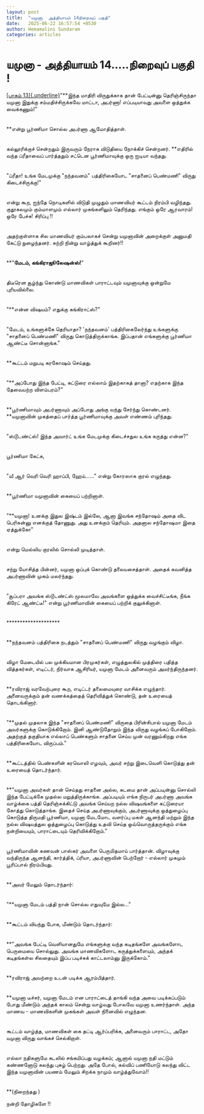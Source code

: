 ```yaml
---
layout: post
title:  "யமுனா  அத்தியாயம் 14நிறைவுப் பகுதி"
date:   2025-06-22 16:57:54 +0530
author: Hemamalini Sundaram
categories: articles
---
```


#  யமுனா - அத்தியாயம் 14\.....நிறைவுப் பகுதி ! 

[[பாகம்
13]{.underline}](https://tamil.momspresso.com/parenting/aa71bb9e323d44a5b589be0617593389/article/ymunnnaa-attiyaaym-13-l6wkkc223t90?utm_source=AD_Whatsapp_Share&utm_medium=Share_Android)\"**இந்த
மாதிரி விருதுக்காக தான் பேட்டின்னு தெரிஞ்சிருந்தா யமுனா இதுக்கு சம்மதிச்சிருக்கவே
மாட்டா, அபர்ணா! எப்படியாவது அவளை ஒத்துக்க வைக்கணும்!\"\
\
\
**என்று பூர்ணிமா சொல்ல அபர்ணா ஆமோதித்தாள்.\
\
\
கல்லூரிக்குச் சென்றதும் இருவரும் நேராக விடுதியை நோக்கிச் சென்றனர். **எதிரில் வந்த
ப்ரீதாவைப் பார்த்ததும் சட்டென பூர்ணிமாவுக்கு ஒரு ஐடியா வந்தது.\
\
\
\"ப்ரீதா! உங்க மேடமுக்கு \"நந்தவனம்\" பத்திரிகையோட \"சாதனைப் பெண்மணி\" விருது
கிடைச்சிருக்கு!\"\
\
\
என்று கூற, ஐந்தே நொடிகளில் விடுதி முழுதும் மாணவியர் கூட்டம் நிரம்பி வழிந்தது.
குதூகலமும் கும்மாளமும் எல்லார் முகங்களிலும் தெரிந்தது. எங்கும் ஒரே ஆரவாரம்! ஒரே
பேச்சு! சிரிப்பு !!\
\
\
அதற்குள்ளாக சில மாணவியர் கும்பலாகச் சென்று யமுனாவின் அறைக்குள் அனுமதி கேட்டு
நுழைந்தனர். சுற்றி நின்று வாழ்த்துக் கூறினர்!!\
\
\
**\"**மேடம், கங்கிராஜூலேஷன்ஸ்!**\"\
\
\
திடீரென சூழ்ந்து கொண்டு மாணவிகள் பாராட்டவும் யமுனாவுக்கு ஒன்றுமே புரியவில்லை.\
\
\
\"**என்ன விஷயம்? எதுக்கு கங்கிராட்ஸ்?\"\
\
\
\"மேடம், உங்களுக்கே தெரியாதா? \'நந்தவனம்\' பத்திரிகைலேர்ந்து உங்களுக்கு \"சாதனைப்
பெண்மணி\" விருது கொடுத்திருக்காங்க. இப்பதான் எங்களுக்கு பூர்ணிமா ஆண்ட்டீ சொன்னாங்க.\"\
\
\
**கூட்டம் மறுபடி கரகோஷம் செய்தது.\
\
\
\"**அப்போது இந்த பேட்டி, கட்டுரை எல்லாம் இதற்காகத் தானா? எதற்காக இந்த தேவையற்ற
விளம்பரம்?\"\
\
\
**பூர்ணிமாவும் அபர்ணாவும் அப்போது அங்கு வந்து சேர்ந்து கொண்டனர். **யமுனாவின் முகத்தைப்
பார்த்த பூர்ணிமாவுக்கு அவள் எண்ணம் புரிந்தது.\
\
\
\"ஸ்டூடண்ட்ஸ்! இந்த அவார்ட் உங்க மேடமுக்கு கிடைச்சதுல உங்க கருத்து என்ன?\"\
\
\
பூர்ணிமா கேட்க,\
\
\
\"வீ ஆர் வெரி வெரி ஹாப்பி, ஹேய்\...\...\" என்று கோரஸாக குரல் எழுந்தது.\
\
\
**பூர்ணிமா யமுனாவின் கையைப் பற்றினாள்.\
\
\
\"**யமுனா! உனக்கு இதுல இஷ்டம் இல்லே, ஆனா இவங்க சந்தோஷம் அதை விட பெரிசுன்னு
எனக்குத் தோணுது. அது உனக்கும் தெரியும். அதனால சந்தோஷமா இதை ஏத்துக்கோ\"\
\
\
என்று மெல்லிய குரலில் சொல்லி முடித்தாள்.\
\
\
சற்று யோசித்த பின்னர், யமுனா ஒப்புக் கொண்டு தலையசைத்தாள். அதைக் கவனித்த அபர்ணாவின்
முகம் மலர்ந்தது.\
\
\
\"சூப்பரா அவங்க ஸ்டூடண்ட்ஸ் மூலமாவே அவங்களை ஒத்துக்க வைச்சிட்டீங்க, நீங்க கிரேட் ஆண்ட்டீ!\"
என்று பூர்ணிமாவின் கையைப் பற்றிக் குலுக்கினாள்.\
\
\
**\*\*\*\*\*\*\*\*\*\*\*\*\*\*\*\*\*\*\
\
\
**நந்தவனம் பத்திரிகை நடத்தும் \"சாதனைப் பெண்மணி\" விருது வழங்கும் விழா.\
\
\
விழா மேடையில் பல முக்கியமான பிரமுகர்கள், எழுத்துலகில் முத்திரை பதித்த வித்தகர்கள்,
எடிட்டர், நிர்வாக ஆசிரியர், யமுனா மேடம் அனைவரும் அமர்ந்திருந்தனர்.\
\
\
**ரவிராஜ் வரவேற்புரை கூற, எடிட்டர் தலைமையுரை வாசிக்க எழுந்தார். அனைவருக்கும் தன்
வணக்கத்தைத் தெரிவித்துக் கொண்டு, தன் உரையைத் தொடங்கினார்.\
\
\
\"**முதல் முதலாக இந்த \"சாதனைப் பெண்மணி\" விருதை பிரின்சிபால் யமுனா மேடம்
அவர்களுக்கு கொடுக்கிறோம். இனி ஆண்டுதோறும் இந்த விருது வழங்கப் போகிறோம். அதற்குத்
தகுதியாக எல்லாப் பெண்களும் சாதனை செய்ய முன் வரணும்கிறது எங்க பத்திரிகையோட
விருப்பம்.\"\
\
\
**கூட்டத்தில் பெண்களின் கரவொலி எழவும், அவர் சற்று இடைவெளி கொடுத்து தன் உரையைத்
தொடர்ந்தார்.\
\
\
**\"யமுனா அவர்கள் தான் செய்தது சாதனை அல்ல, கடமை தான் அப்படின்னு சொல்லி இந்த
பேட்டிக்கே முதல்ல மறுத்திருக்காங்க. அப்படியும் எங்க நிருபர் அபர்ணா அவங்க வாழ்க்கை பத்தி
தெரிஞ்சுக்கிட்டு அவங்க செய்யற நல்ல விஷயங்களை கட்டுரையா கோத்து கொடுத்தாங்க. இதைச்
செய்த அபர்ணாவுக்கும், அபர்ணாவுக்கு ஒத்துழைப்பு கொடுத்த திருமதி பூர்ணிமா, யமுனா
மேடமோட வளர்ப்பு மகள் ஆனந்தி மற்றும் இந்த நல்ல விஷயத்துல ஒத்துழைப்பு கொடுத்து உதவி
செய்த ஒவ்வொருத்தருக்கும் எங்க நன்றியையும், பாராட்டையும் தெரிவிக்கிறோம்.\"\
\
\
பூர்ணிமாவின் கணவன் பாஸ்கர் அவளை பெருமிதமாய் பார்த்தான். விழாவுக்கு வந்திருந்த ஆனந்தி,
கார்த்திக், ப்ரியா, அபர்ணாவின் பெற்றோர் - எல்லார் முகமும் பூரிப்பால் நிரம்பியது.\
\
\
**அவர் மேலும் தொடர்ந்தார்:\
\
\
\"**யமுனா மேடம் பத்தி நான் சொல்ல எதுவுமே இல்ல\...\"\
\
\
**கூட்டம் வியந்து போக, மீண்டும் தொடர்ந்தார்:\
\
\
**\"அவங்க பேட்டி வெளியானதுமே எங்களுக்கு வந்த கடிதங்களே அவங்களோட பெருமையை
சொல்லுது. அவங்க மாணவிகளோட கருத்துக்களையும், அந்தக் கடிதங்கள்ல சிலதையும் இப்ப
படிச்சுக் காட்டலாம்னு இருக்கோம்.\"\
\
\
**ரவிராஜ் அவற்றை உடன் படிக்க ஆரம்பித்தார்.\
\
\
**யமுனா டீச்சர், யமுனா மேடம் என பாராட்டைத் தாங்கி வந்த அவை படிக்கப்படும் போது மீண்டும்
அந்தக் காலம் சென்று வாழ்வது போலவே யமுனா உணர்ந்தாள். அந்த மாணவ - மாணவிகளின் முகங்கள்
அவள் நினைவில் எழுந்தன.\
\
\
கூட்டம் வாழ்த்த, மாணவிகள் கை தட்டி ஆர்ப்பரிக்க, அனைவரும் பாராட்ட, அதோ யமுனா விருது
வாங்கச் செல்கிறாள்.\
\
\
எல்லா நதிகளுமே கடலில் சங்கமிப்பது வழக்கம்; ஆனால் யமுனா நதி மட்டும் கண்ணனோடு கலந்து
புகழ் பெற்றது. அதே போல், கல்விப் பணியோடு கலந்து விட்ட இந்த யமுனாவின் பயணம் மேலும்
சிறக்க நாமும் வாழ்த்துவோம்!!\
\
\
**(நிறைந்தது )

நன்றி தோழிகளே !!
